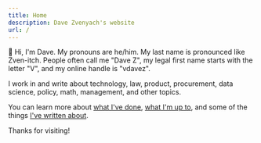 ```yaml
---
title: Home
description: Dave Zvenyach's website
url: /
---
```


👋 Hi, I'm Dave. My pronouns are he/him. My last name is pronounced like Zven-itch. People often call me "Dave Z", my legal first name starts with the letter "V", and my online handle is "vdavez".

I work in and write about technology, law, product, procurement, data science, policy, math, management, and other topics.

You can learn more about [what I've done](/about), [what I'm up to](/now), and some of the things [I've written about](/posts).

Thanks for visiting!

